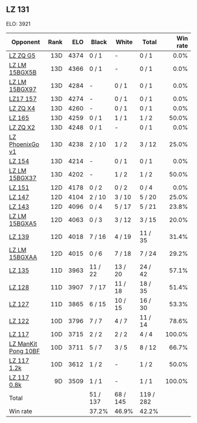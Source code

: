 ## LZ 131 ##

ELO: 3921

Opponent | Rank | ELO | Black | White | Total | Win rate
---------|-----:|----:|-------|-------|-------|-------:
[LZ ZQ G5](LZ%20ZQ%20G5.md) | 13D | 4374 | 0 / 1 | - | 0 / 1 | 0.0%
[LZ LM 15BGX5B](LZ%20LM%2015BGX5B.md) | 13D | 4366 | 0 / 1 | - | 0 / 1 | 0.0%
[LZ LM 15BGX97](LZ%20LM%2015BGX97.md) | 13D | 4284 | - | 0 / 1 | 0 / 1 | 0.0%
[LZ17 157](LZ17%20157.md) | 13D | 4274 | - | 0 / 1 | 0 / 1 | 0.0%
[LZ ZQ X4](LZ%20ZQ%20X4.md) | 13D | 4260 | - | 0 / 1 | 0 / 1 | 0.0%
[LZ 165](LZ%20165.md) | 13D | 4259 | 0 / 1 | 1 / 1 | 1 / 2 | 50.0%
[LZ ZQ X2](LZ%20ZQ%20X2.md) | 13D | 4248 | 0 / 1 | - | 0 / 1 | 0.0%
[LZ PhoenixGo v1](LZ%20PhoenixGo%20v1.md) | 13D | 4238 | 2 / 10 | 1 / 2 | 3 / 12 | 25.0%
[LZ 154](LZ%20154.md) | 13D | 4214 | - | 0 / 1 | 0 / 1 | 0.0%
[LZ LM 15BGX37](LZ%20LM%2015BGX37.md) | 13D | 4202 | - | 1 / 2 | 1 / 2 | 50.0%
[LZ 151](LZ%20151.md) | 12D | 4178 | 0 / 2 | 0 / 2 | 0 / 4 | 0.0%
[LZ 147](LZ%20147.md) | 12D | 4104 | 2 / 10 | 3 / 10 | 5 / 20 | 25.0%
[LZ 143](LZ%20143.md) | 12D | 4096 | 0 / 4 | 5 / 17 | 5 / 21 | 23.8%
[LZ LM 15BGXA5](LZ%20LM%2015BGXA5.md) | 12D | 4063 | 0 / 3 | 3 / 12 | 3 / 15 | 20.0%
[LZ 139](LZ%20139.md) | 12D | 4018 | 7 / 16 | 4 / 19 | 11 / 35 | 31.4%
[LZ LM 15BGXAA](LZ%20LM%2015BGXAA.md) | 12D | 4015 | 0 / 6 | 7 / 18 | 7 / 24 | 29.2%
[LZ 135](LZ%20135.md) | 11D | 3963 | 11 / 22 | 13 / 20 | 24 / 42 | 57.1%
[LZ 128](LZ%20128.md) | 11D | 3907 | 7 / 17 | 11 / 18 | 18 / 35 | 51.4%
[LZ 127](LZ%20127.md) | 11D | 3865 | 6 / 15 | 10 / 15 | 16 / 30 | 53.3%
[LZ 122](LZ%20122.md) | 10D | 3796 | 7 / 7 | 4 / 7 | 11 / 14 | 78.6%
[LZ 117](LZ%20117.md) | 10D | 3715 | 2 / 2 | 2 / 2 | 4 / 4 | 100.0%
[LZ ManKit Pong 10BF](LZ%20ManKit%20Pong%2010BF.md) | 10D | 3711 | 5 / 7 | 3 / 5 | 8 / 12 | 66.7%
[LZ 117 1.2k](LZ%20117%201.2k.md) | 10D | 3612 | 1 / 2 | - | 1 / 2 | 50.0%
[LZ 117 0.8k](LZ%20117%200.8k.md) | 9D | 3509 | 1 / 1 | - | 1 / 1 | 100.0%
Total | | | 51 / 137 | 68 / 145 | 119 / 282 | 
Win rate| | | 37.2% | 46.9% | 42.2% | 
